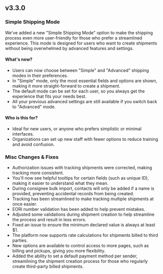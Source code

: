 ## v3.3.0

### Simple Shipping Mode
We've added a new "Simple Shipping Mode" option to make the shipping process even more user-friendly for those who prefer a streamlined experience. This mode is designed for users who want to create shipments without being overwhelmed by advanced features and settings.

#### What's new?
 - Users can now choose between "Simple" and "Advanced" shipping modes in their preferences.
 - In "Simple" mode, only the most essential fields and options are shown, making it more straight-forward to create a shipment.
 - The default mode can be set for each user, so you always get the experience that fits your needs best.
 - All your previous advanced settings are still available if you switch back to "Advanced" mode.
#### Who is this for?
 - Ideal for new users, or anyone who prefers simplistic or minimal interfaces.
 - Organizations can set up new staff with fewer options to reduce training and avoid confusion.
 
### Misc Changes & Fixes
 - Authorization issues with tracking shipments were corrected, making tracking more consistent.
 - You'll now see helpful tooltips for certain fields (such as unique ID), making it easier to understand what they mean.
 - During consignee bulk import, contacts will only be added if a name is provided, preventing accidental records from being created.
 - Tracking has been streamlined to make tracking multiple shipments at once easier.
 - EORI number validation has been added to help prevent mistakes.
 - Adjusted some validations during shipment creation to help streamline the process and result in less errors.
 - Fixed an issue to ensure the minimum declared value is always at least $1.
 - The platform now supports rate calculations for shipments billed to third parties.
 - New options are available to control access to more pages, such as billing and pickups, giving you more flexibility.
 - Added the ability to set a default payment method per sender, streamlining the shipment creation process for those who regularly create third-party billed shipments.